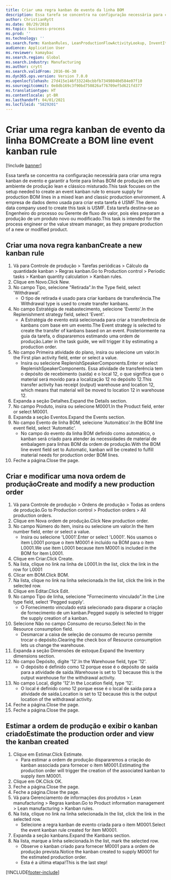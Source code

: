 ```yaml
---
title: Criar uma regra kanban de evento da linha BOM
description: Essa tarefa se concentra na configuração necessária para criar uma regra kanban de evento e garantir a fonte para linhas BOM de produção em um ambiente de produção lean e clássico misturado.
author: ChristianRytt
ms.date: 08/29/2018
ms.topic: business-process
ms.prod: ''
ms.technology: ''
ms.search.form: KanbanRules, LeanProductionFlowActivityLookup, InventItemIdLookupSimple, ProdTableListPage, ProdTableCreate, InventItemIdLookupPurchase, ProdTable, ProdBOM, ProdParmCostEstimation
audience: Application User
ms.reviewer: kamaybac
ms.search.region: Global
ms.search.industry: Manufacturing
ms.author: crytt
ms.search.validFrom: 2016-06-30
ms.dyn365.ops.version: Version 7.0.0
ms.openlocfilehash: 27d415e146f33224bcbbfb73498040d584e07f10
ms.sourcegitcommit: 0e8db169c3f90bd750826af76709ef5d621fd377
ms.translationtype: HT
ms.contentlocale: pt-BR
ms.lasthandoff: 04/01/2021
ms.locfileid: "5829201"
---
```

# <a name="create-a-bom-line-event-kanban-rule"></a><span data-ttu-id="c9fa2-103">Criar uma regra kanban de evento da linha BOM</span><span class="sxs-lookup"><span data-stu-id="c9fa2-103">Create a BOM line event kanban rule</span></span>

[!include [banner](../../includes/banner.md)]

<span data-ttu-id="c9fa2-104">Essa tarefa se concentra na configuração necessária para criar uma regra kanban de evento e garantir a fonte para linhas BOM de produção em um ambiente de produção lean e clássico misturado.</span><span class="sxs-lookup"><span data-stu-id="c9fa2-104">This task focuses on the setup needed to create an event kanban rule to ensure supply for production BOM lines in a mixed lean and classic production environment.</span></span> <span data-ttu-id="c9fa2-105">A empresa de dados demo usada para criar esta tarefa é USMF.</span><span class="sxs-lookup"><span data-stu-id="c9fa2-105">The demo data company used to create this task is USMF.</span></span> <span data-ttu-id="c9fa2-106">Esta tarefa destina-se ao Engenheiro do processo ou Gerente de fluxo de valor, pois eles preparam a produção de um produto novo ou modificado.</span><span class="sxs-lookup"><span data-stu-id="c9fa2-106">This task is intended for the process engineer or the value stream manager, as they prepare production of a new or modified product.</span></span>


## <a name="create-a-new-kanban-rule"></a><span data-ttu-id="c9fa2-107">Criar uma nova regra kanban</span><span class="sxs-lookup"><span data-stu-id="c9fa2-107">Create a new kanban rule</span></span>
1. <span data-ttu-id="c9fa2-108">Vá para Controle de produção > Tarefas periódicas > Cálculo da quantidade kanban > Regras kanban.</span><span class="sxs-lookup"><span data-stu-id="c9fa2-108">Go to Production control > Periodic tasks > Kanban quantity calculation > Kanban rules.</span></span>
2. <span data-ttu-id="c9fa2-109">Clique em Novo.</span><span class="sxs-lookup"><span data-stu-id="c9fa2-109">Click New.</span></span>
3. <span data-ttu-id="c9fa2-110">No campo Tipo, selecione "Retirada".</span><span class="sxs-lookup"><span data-stu-id="c9fa2-110">In the Type field, select 'Withdrawal'.</span></span>
    * <span data-ttu-id="c9fa2-111">O tipo de retirada é usado para criar kanbans de transferência.</span><span class="sxs-lookup"><span data-stu-id="c9fa2-111">The Withdrawal type is used to create transfer kanbans.</span></span>  
4. <span data-ttu-id="c9fa2-112">No campo Estratégia de reabastecimento, selecione 'Evento'.</span><span class="sxs-lookup"><span data-stu-id="c9fa2-112">In the Replenishment strategy field, select 'Event'.</span></span>
    * <span data-ttu-id="c9fa2-113">A Estratégia de evento está selecionada para criar a transferência de kanbans com base em um evento.</span><span class="sxs-lookup"><span data-stu-id="c9fa2-113">The Event strategy is selected to create the transfer of kanbans based on an event.</span></span> <span data-ttu-id="c9fa2-114">Posteriormente na guia da tarefa, o dispararemos estimando uma ordem de produção.</span><span class="sxs-lookup"><span data-stu-id="c9fa2-114">Later in the task guide, we will trigger it by estimating a production order.</span></span>  
5. <span data-ttu-id="c9fa2-115">No campo Primeira atividade do plano, insira ou selecione um valor.</span><span class="sxs-lookup"><span data-stu-id="c9fa2-115">In the First plan activity field, enter or select a value.</span></span>
    * <span data-ttu-id="c9fa2-116">Insira ou selecione ReplenishSpeakerComponents.</span><span class="sxs-lookup"><span data-stu-id="c9fa2-116">Enter or select ReplenishSpeakerComponents.</span></span> <span data-ttu-id="c9fa2-117">Essa atividade de transferência tem o depósito de recebimento (saída) e o local 12, o que significa que o material será movido para a localização 12 no depósito 12.</span><span class="sxs-lookup"><span data-stu-id="c9fa2-117">This transfer activity has receipt (output) warehouse and location 12, which means that material will be moved to location 12 in warehouse 12.</span></span>  
6. <span data-ttu-id="c9fa2-118">Expanda a seção Detalhes.</span><span class="sxs-lookup"><span data-stu-id="c9fa2-118">Expand the Details section.</span></span>
7. <span data-ttu-id="c9fa2-119">No campo Produto, insira ou selecione M0001.</span><span class="sxs-lookup"><span data-stu-id="c9fa2-119">In the Product field, enter or select M0001.</span></span>
8. <span data-ttu-id="c9fa2-120">Expanda a seção Eventos.</span><span class="sxs-lookup"><span data-stu-id="c9fa2-120">Expand the Events section.</span></span>
9. <span data-ttu-id="c9fa2-121">No campo Evento de linha BOM, selecione 'Automático'.</span><span class="sxs-lookup"><span data-stu-id="c9fa2-121">In the BOM line event field, select 'Automatic'.</span></span>
    * <span data-ttu-id="c9fa2-122">No campo do evento da linha BOM definido como automático, o kanban será criado para atender às necessidades de material de embalagem para linhas BOM da ordem de produção.</span><span class="sxs-lookup"><span data-stu-id="c9fa2-122">With the BOM line event field set to Automatic, kanban will be created to fulfill material needs for production order BOM lines.</span></span>  
10. <span data-ttu-id="c9fa2-123">Feche a página.</span><span class="sxs-lookup"><span data-stu-id="c9fa2-123">Close the page.</span></span>

## <a name="create-and-modify-a-new-production-order"></a><span data-ttu-id="c9fa2-124">Criar e modificar uma nova ordem de produção</span><span class="sxs-lookup"><span data-stu-id="c9fa2-124">Create and modify a new production order</span></span>
1. <span data-ttu-id="c9fa2-125">Vá para Controle de produção > Ordens de produção > Todas as ordens de produção.</span><span class="sxs-lookup"><span data-stu-id="c9fa2-125">Go to Production control > Production orders > All production orders.</span></span>
2. <span data-ttu-id="c9fa2-126">Clique em Nova ordem de produção.</span><span class="sxs-lookup"><span data-stu-id="c9fa2-126">Click New production order.</span></span>
3. <span data-ttu-id="c9fa2-127">No campo Número do item, insira ou selecione um valor.</span><span class="sxs-lookup"><span data-stu-id="c9fa2-127">In the Item number field, enter or select a value.</span></span>
    * <span data-ttu-id="c9fa2-128">Insira ou selecione 'L0001'.</span><span class="sxs-lookup"><span data-stu-id="c9fa2-128">Enter or select 'L0001'.</span></span> <span data-ttu-id="c9fa2-129">Nós usamos o item L0001 porque o item M0001 é incluído na BOM para o item L0001.</span><span class="sxs-lookup"><span data-stu-id="c9fa2-129">We use item L0001 because item M0001 is included in the BOM for item L0001.</span></span>  
4. <span data-ttu-id="c9fa2-130">Clique em Criar.</span><span class="sxs-lookup"><span data-stu-id="c9fa2-130">Click Create.</span></span>
5. <span data-ttu-id="c9fa2-131">Na lista, clique no link na linha de L0001.</span><span class="sxs-lookup"><span data-stu-id="c9fa2-131">In the list, click the link in the row for L0001</span></span>
6. <span data-ttu-id="c9fa2-132">Clicar em BOM.</span><span class="sxs-lookup"><span data-stu-id="c9fa2-132">Click BOM.</span></span>
7. <span data-ttu-id="c9fa2-133">Na lista, clique no link na linha selecionada.</span><span class="sxs-lookup"><span data-stu-id="c9fa2-133">In the list, click the link in the selected row.</span></span>
8. <span data-ttu-id="c9fa2-134">Clique em Editar.</span><span class="sxs-lookup"><span data-stu-id="c9fa2-134">Click Edit.</span></span>
9. <span data-ttu-id="c9fa2-135">No campo Tipo de linha, selecione "Fornecimento vinculado".</span><span class="sxs-lookup"><span data-stu-id="c9fa2-135">In the Line type field, select 'Pegged supply'.</span></span>
    * <span data-ttu-id="c9fa2-136">O Fornecimento vinculado está selecionado para disparar a criação de fornecimento de um kanban.</span><span class="sxs-lookup"><span data-stu-id="c9fa2-136">Pegged supply is selected to trigger the supply creation of a kanban.</span></span>  
10. <span data-ttu-id="c9fa2-137">Selecione Não no campo Consumo de recurso.</span><span class="sxs-lookup"><span data-stu-id="c9fa2-137">Select No in the Resource consumption field.</span></span>
    * <span data-ttu-id="c9fa2-138">Desmarcar a caixa de seleção de consumo de recurso permite trocar o depósito.</span><span class="sxs-lookup"><span data-stu-id="c9fa2-138">Clearing the check box of Resource consumption lets us change the warehouse.</span></span>  
11. <span data-ttu-id="c9fa2-139">Expanda a seção Dimensões de estoque.</span><span class="sxs-lookup"><span data-stu-id="c9fa2-139">Expand the Inventory dimensions section.</span></span>
12. <span data-ttu-id="c9fa2-140">No campo Depósito, digite '12'.</span><span class="sxs-lookup"><span data-stu-id="c9fa2-140">In the Warehouse field, type '12'.</span></span>
    * <span data-ttu-id="c9fa2-141">O depósito é definido como 12 porque esse é o depósito de saída para a atividade de saída.</span><span class="sxs-lookup"><span data-stu-id="c9fa2-141">Warehouse is set to 12 because this is the output warehouse for the withdrawal activity.</span></span>  
13. <span data-ttu-id="c9fa2-142">No campo Local, digite '12'.</span><span class="sxs-lookup"><span data-stu-id="c9fa2-142">In the Location field, type '12'.</span></span>
    * <span data-ttu-id="c9fa2-143">O local é definido como 12 porque esse é o local de saída para a atividade de saída.</span><span class="sxs-lookup"><span data-stu-id="c9fa2-143">Location is set to 12 because this is the output location of the withdrawal activity.</span></span>  
14. <span data-ttu-id="c9fa2-144">Feche a página.</span><span class="sxs-lookup"><span data-stu-id="c9fa2-144">Close the page.</span></span>
15. <span data-ttu-id="c9fa2-145">Feche a página.</span><span class="sxs-lookup"><span data-stu-id="c9fa2-145">Close the page.</span></span>

## <a name="estimate-the-production-order-and-view-the-kanban-created"></a><span data-ttu-id="c9fa2-146">Estimar a ordem de produção e exibir o kanban criado</span><span class="sxs-lookup"><span data-stu-id="c9fa2-146">Estimate the production order and view the kanban created</span></span>
1. <span data-ttu-id="c9fa2-147">Clique em Estimar.</span><span class="sxs-lookup"><span data-stu-id="c9fa2-147">Click Estimate.</span></span>
    * <span data-ttu-id="c9fa2-148">Para estimar a ordem de produção dispararemos a criação do kanban associada para fornecer o item M0001.</span><span class="sxs-lookup"><span data-stu-id="c9fa2-148">Estimating the production order will trigger the creation of the associated kanban to supply item M0001.</span></span>  
2. <span data-ttu-id="c9fa2-149">Clique em OK.</span><span class="sxs-lookup"><span data-stu-id="c9fa2-149">Click OK.</span></span>
3. <span data-ttu-id="c9fa2-150">Feche a página.</span><span class="sxs-lookup"><span data-stu-id="c9fa2-150">Close the page.</span></span>
4. <span data-ttu-id="c9fa2-151">Feche a página.</span><span class="sxs-lookup"><span data-stu-id="c9fa2-151">Close the page.</span></span>
5. <span data-ttu-id="c9fa2-152">Vá para Gerenciamento de informações dos produtos > Lean manufacturing > Regras kanban.</span><span class="sxs-lookup"><span data-stu-id="c9fa2-152">Go to Product information management > Lean manufacturing > Kanban rules.</span></span>
6. <span data-ttu-id="c9fa2-153">Na lista, clique no link na linha selecionada.</span><span class="sxs-lookup"><span data-stu-id="c9fa2-153">In the list, click the link in the selected row.</span></span>
    * <span data-ttu-id="c9fa2-154">Selecione a regra kanban de evento criada para o item M0001.</span><span class="sxs-lookup"><span data-stu-id="c9fa2-154">Select the event kanban rule created for item M0001.</span></span>  
7. <span data-ttu-id="c9fa2-155">Expanda a seção kanbans.</span><span class="sxs-lookup"><span data-stu-id="c9fa2-155">Expand the Kanbans section.</span></span>
8. <span data-ttu-id="c9fa2-156">Na lista, marque a linha selecionada.</span><span class="sxs-lookup"><span data-stu-id="c9fa2-156">In the list, mark the selected row.</span></span>
    * <span data-ttu-id="c9fa2-157">Observe o kanban criado para fornecer M0001 para a ordem de produção prevista.</span><span class="sxs-lookup"><span data-stu-id="c9fa2-157">Notice the kanban created to supply M0001 for the estimated production order.</span></span>  
    * <span data-ttu-id="c9fa2-158">Esta é a última etapa!</span><span class="sxs-lookup"><span data-stu-id="c9fa2-158">This is the last step!</span></span>  



[!INCLUDE[footer-include](../../../includes/footer-banner.md)]
